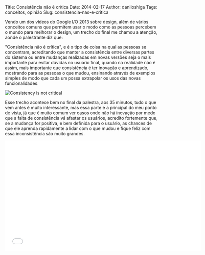 Title: Consistência não é crítica
Date: 2014-02-17
Author: daniloshiga
Tags: conceitos, opinião
Slug: consistencia-nao-e-critica

Vendo um dos vídeos do Google I/O 2013 sobre design, além de vários conceitos
comuns que permitem usar o modo como as pessoas percebem o mundo para melhorar
o design, um trecho do final me chamou a atenção, aonde o palestrante diz que:

"Consistência não é crítica", e é o tipo de coisa na qual as pessoas se
concentram, acreditando que manter a consistência entre diversas partes do
sistema ou entre mudanças realizadas em novas versões seja o mais importante
para evitar dúvidas no usuário final, quando na realidade não é assim, mais
importante que consistência é ter inovação e aprendizado, mostrando para as
pessoas o que mudou, ensinando através de exemplos simples de modo que cada um
possa extrapolar os usos das novas funcionalidades.

![Consistency is not critical](/images/consistency.png)

Esse trecho acontece bem no final da palestra, aos 35 minutos, tudo o que vem
antes é muito interessante, mas essa parte é a principal do meu ponto de vista,
já que é muito comum ver casos onde não há inovação por medo que a falta de
consistência vá afastar os usuários, acredito fortemente que, se a mudança for
positiva, e bem definida para o usuário, as chances de que ele aprenda
rapidamente a lidar com o que mudou e fique feliz com essa inconsistência são
muito grandes.

<iframe width="640" height="360" src="//www.youtube.com/embed/z2exxj4COhU" frameborder="0" allowfullscreen></iframe>
